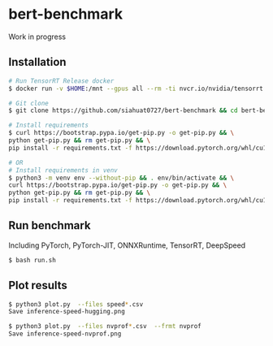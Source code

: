 # bert-benchmark

Work in progress 

## Installation
 
```bash
# Run TensorRT Release docker
$ docker run -v $HOME:/mnt --gpus all --rm -ti nvcr.io/nvidia/tensorrt:21.09-py3

# Git clone
$ git clone https://github.com/siahuat0727/bert-benchmark && cd bert-benchmark

# Install requirements
$ curl https://bootstrap.pypa.io/get-pip.py -o get-pip.py && \
python get-pip.py && rm get-pip.py && \
pip install -r requirements.txt -f https://download.pytorch.org/whl/cu113/torch_stable.html

# OR
# Install requirements in venv
$ python3 -m venv env --without-pip && . env/bin/activate && \
curl https://bootstrap.pypa.io/get-pip.py -o get-pip.py && \
python get-pip.py && rm get-pip.py && \
pip install -r requirements.txt -f https://download.pytorch.org/whl/cu113/torch_stable.html
```

## Run benchmark

Including PyTorch, PyTorch-JIT, ONNXRuntime, TensorRT, DeepSpeed

```bash
$ bash run.sh
```

## Plot results

```bash
$ python3 plot.py  --files speed*.csv
Save inference-speed-hugging.png

$ python3 plot.py  --files nvprof*.csv  --frmt nvprof
Save inference-speed-nvprof.png
```
